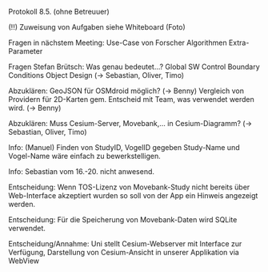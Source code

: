Protokoll 8.5. (ohne Betreuuer)

(!!) Zuweisung von Aufgaben siehe Whiteboard (Foto)

Fragen in nächstem Meeting:
	Use-Case von Forscher
	Algorithmen
	Extra-Parameter

Fragen Stefan Brütsch:
	Was genau bedeutet...?
		Global SW Control
		Boundary Conditions
		Object Design
	(-> Sebastian, Oliver, Timo)

Abzuklären:
	GeoJSON für OSMdroid möglich? (-> Benny)
	Vergleich von Providern für 2D-Karten
		gem. Entscheid mit Team, was verwendet werden wird.
		(-> Benny)

Abzuklären:
	Muss Cesium-Server, Movebank,... in Cesium-Diagramm?
	(-> Sebastian, Oliver, Timo)

Info: (Manuel) Finden von StudyID, VogelID gegeben Study-Name und Vogel-Name
	wäre einfach zu bewerkstelligen.

Info: Sebastian vom 16.-20. nicht anwesend.

Entscheidung: Wenn TOS-Lizenz von Movebank-Study nicht bereits über
	Web-Interface akzeptiert wurden so soll von der App ein Hinweis angezeigt werden.

Entscheidung: Für die Speicherung von Movebank-Daten wird SQLite verwendet.

Entscheidung/Annahme: Uni stellt Cesium-Webserver mit Interface zur Verfügung,
	Darstellung von Cesium-Ansicht in unserer Applikation via WebView

